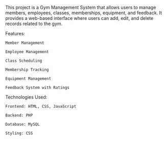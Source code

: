 This project is a Gym Management System that allows users to manage members, employees, classes, memberships, equipment, and feedback. It provides a web-based interface where users can add, edit, and delete records related to the gym.

Features:

    Member Management

    Employee Management

    Class Scheduling

    Membership Tracking

    Equipment Management

    Feedback System with Ratings

Technologies Used:

    Frontend: HTML, CSS, JavaScript

    Backend: PHP

    Database: MySQL

    Styling: CSS
